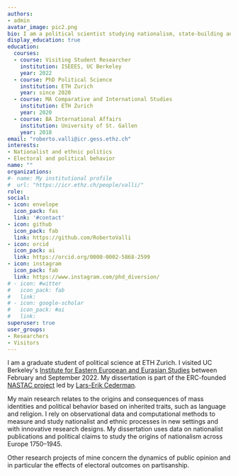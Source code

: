 ```yaml
---
authors:
- admin
avatar_image: pic2.png
bio: I am a political scientist studying nationalism, state-building and ethnic politics.
display_education: true
education:
  courses:
  - course: Visiting Student Researcher
    institution: ISEEES, UC Berkeley
    year: 2022
  - course: PhD Political Science
    institution: ETH Zurich
    year: since 2020
  - course: MA Comparative and International Studies
    institution: ETH Zurich
    year: 2020
  - course: BA International Affairs
    institution: University of St. Gallen
    year: 2018
email: "roberto.valli@icr.gess.ethz.ch"
interests:
- Nationalist and ethnic politics 
- Electoral and political behavior
name: ""
organizations:
#- name: My institutional profile
#  url: "https://icr.ethz.ch/people/valli/"
role: 
social:
- icon: envelope
  icon_pack: fas
  link: '#contact'
- icon: github
  icon_pack: fab
  link: https://github.com/RobertoValli
- icon: orcid
  icon_pack: ai
  link: https://orcid.org/0000-0002-5868-2599
- icon: instagram
  icon_pack: fab
  link: https://www.instagram.com/phd_diversion/
# - icon: #witter
#   icon_pack: fab
#   link: 
# - icon: google-scholar
#   icon_pack: #ai
#   link: 
superuser: true
user_groups:
- Researchers
- Visitors
---
```


I am a graduate student of political science at ETH Zurich. I visited UC Berkeley's [Institute for Eastern European and Eurasian Studies](https://iseees.berkeley.edu/) between February and September 2022. My dissertation is part of the ERC-founded [NASTAC project](https://icr.ethz.ch/research/nastac/) led by [Lars-Erik Cederman](https://icr.ethz.ch/people/cederman/).

My main research relates to the origins and consequences of mass identities and political behavior based on inherited traits, such as language and religion. I rely on observational data and computational methods to measure and study nationalist and ethnic processes in new settings and with innovative research designs. My dissertation uses data on nationalist publications and political claims to study the origins of nationalism across Europe 1750–1945. 

Other research projects of mine concern the dynamics of public opinion and in particular the effects of electoral outcomes on partisanship.
